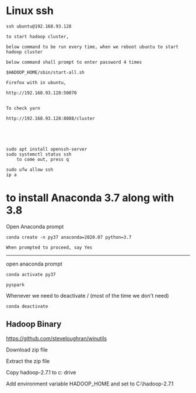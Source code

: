 # Linux ssh

```
ssh ubuntu@192.168.93.128
```

```
to start hadoop cluster,

below command to be run every time, when we reboot ubuntu to start hadoop cluster

below command shall prompt to enter password 4 times

$HADOOP_HOME/sbin/start-all.sh

Firefox with in ubuntu,

http://192.168.93.128:50070


To check yarn 

http://192.168.93.128:8088/cluster





```



```
sudo apt install openssh-server
sudo systemctl status ssh
    to come out, press q 

sudo ufw allow ssh
ip a
```


# to install Anaconda 3.7 along with 3.8

Open Anaconda prompt

```
conda create -n py37 anaconda=2020.07 python=3.7

When prompted to proceed, say Yes
```

----

open anaconda prompt

```
conda activate py37

pyspark
```




Whenever we need to deactivate / (most of the time we don't need)

```
conda deactivate
```


## Hadoop Binary 

https://github.com/steveloughran/winutils

Download zip file


Extract the zip file

Copy hadoop-2.7.1 to c: drive

Add environment variable HADOOP_HOME and set to C:\hadoop-2.7.1


